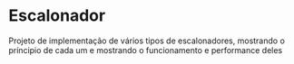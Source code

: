 # Escalonador
Projeto de implementação de vários tipos de escalonadores, mostrando o príncipio de cada um e mostrando o funcionamento e performance deles
